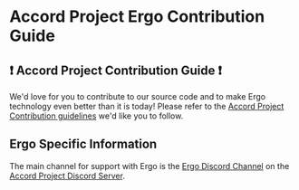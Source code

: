 # Accord Project Ergo Contribution Guide

## ❗ Accord Project Contribution Guide ❗
We'd love for you to contribute to our source code and to make Ergo technology even better than it is today! Please refer to the [Accord Project Contribution guidelines][apcontribute] we'd like you to follow.

## Ergo Specific Information
The main channel for support with Ergo is the [Ergo Discord Channel][apergodiscord] on the [Accord Project Discord Server][apdiscord].

[apcontribute]: https://github.com/accordproject/techdocs/blob/master/CONTRIBUTING.md
[apdiscord]: https://discord.gg/Zm99SKhhtA/
[apergodiscord]: https://discord.com/channels/874841541787656263/874874462447738911/
